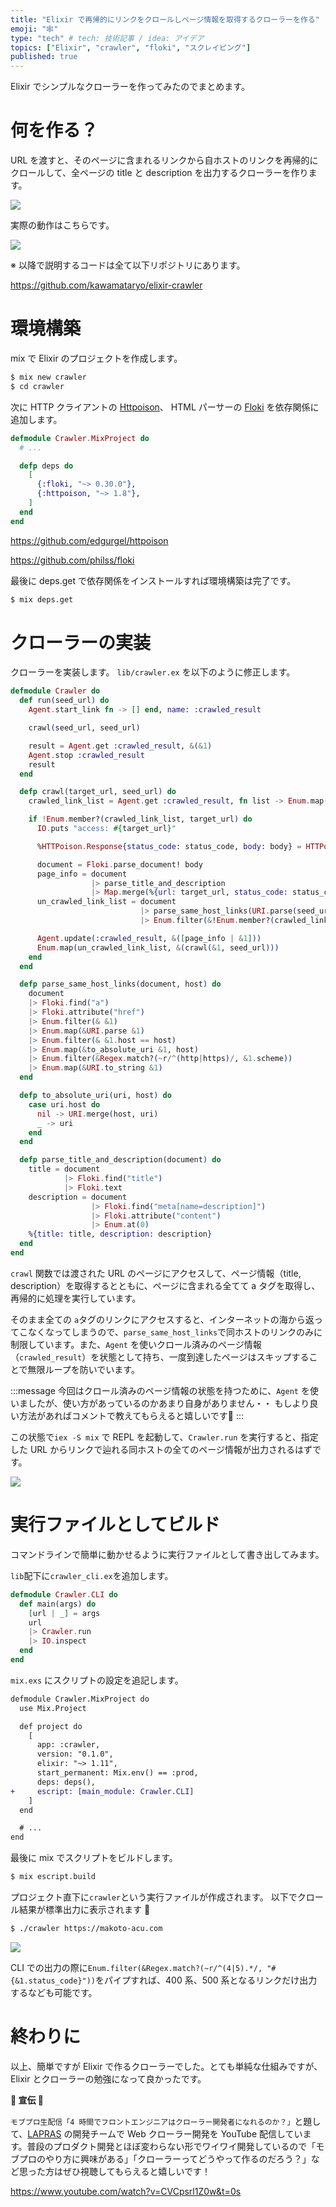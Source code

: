 ```yaml
---
title: "Elixir で再帰的にリンクをクロールしページ情報を取得するクローラーを作る"
emoji: "🕸"
type: "tech" # tech: 技術記事 / idea: アイデア
topics: ["Elixir", "crawler", "floki", "スクレイピング"]
published: true
---
```


Elixir でシンプルなクローラーを作ってみたのでまとめます。

# 何を作る？

URL を渡すと、そのページに含まれるリンクから自ホストのリンクを再帰的にクロールして、全ページの title と description を出力するクローラーを作ります。

![](https://i.gyazo.com/b7bf9be3129733659674b8bf86d692ce.png)

実際の動作はこちらです。

![](https://i.gyazo.com/9ce2449cdca0ed163ac1abb20f84adea.gif)

※ 以降で説明するコードは全て以下リポジトリにあります。

https://github.com/kawamataryo/elixir-crawler

# 環境構築

mix で Elixir のプロジェクトを作成します。

```bash
$ mix new crawler
$ cd crawler
```

次に HTTP クライアントの [Httpoison](https://github.com/edgurgel/httpoison)、 HTML パーサーの [Floki](https://github.com/philss/floki) を依存関係に追加します。

```elixir
defmodule Crawler.MixProject do
  # ...

  defp deps do
    [
      {:floki, "~> 0.30.0"},
      {:httpoison, "~> 1.8"},
    ]
  end
end
```

https://github.com/edgurgel/httpoison

https://github.com/philss/floki

最後に deps.get で依存関係をインストールすれば環境構築は完了です。

```bash
$ mix deps.get
```

# クローラーの実装

クローラーを実装します。
`lib/crawler.ex` を以下のように修正します。


```elixir:lib/crawler.ex
defmodule Crawler do
  def run(seed_url) do
    Agent.start_link fn -> [] end, name: :crawled_result

    crawl(seed_url, seed_url)

    result = Agent.get :crawled_result, &(&1)
    Agent.stop :crawled_result
    result
  end

  defp crawl(target_url, seed_url) do
    crawled_link_list = Agent.get :crawled_result, fn list -> Enum.map(list, &(&1[:url])) end

    if !Enum.member?(crawled_link_list, target_url) do
      IO.puts "access: #{target_url}"

      %HTTPoison.Response{status_code: status_code, body: body} = HTTPoison.get!(target_url)

      document = Floki.parse_document! body
      page_info = document
                  |> parse_title_and_description
                  |> Map.merge(%{url: target_url, status_code: status_code})
      un_crawled_link_list = document
                             |> parse_same_host_links(URI.parse(seed_url).host)
                             |> Enum.filter(&!Enum.member?(crawled_link_list, &1))

      Agent.update(:crawled_result, &([page_info | &1]))
      Enum.map(un_crawled_link_list, &(crawl(&1, seed_url)))
    end
  end

  defp parse_same_host_links(document, host) do
    document
    |> Floki.find("a")
    |> Floki.attribute("href")
    |> Enum.filter(& &1)
    |> Enum.map(&URI.parse &1)
    |> Enum.filter(& &1.host == host)
    |> Enum.map(&to_absolute_uri &1, host)
    |> Enum.filter(&Regex.match?(~r/^(http|https)/, &1.scheme))
    |> Enum.map(&URI.to_string &1)
  end

  defp to_absolute_uri(uri, host) do
    case uri.host do
      nil -> URI.merge(host, uri)
      _ -> uri
    end
  end

  defp parse_title_and_description(document) do
    title = document
            |> Floki.find("title")
            |> Floki.text
    description = document
                  |> Floki.find("meta[name=description]")
                  |> Floki.attribute("content")
                  |> Enum.at(0)
    %{title: title, description: description}
  end
end
```

`crawl` 関数では渡された URL のページにアクセスして、ページ情報（title, description）を取得するとともに、ページに含まれる全てて a タグを取得し、再帰的に処理を実行しています。

そのまま全ての `a`タグのリンクにアクセスすると、インターネットの海から返ってこなくなってしまうので、`parse_same_host_links`で同ホストのリンクのみに制限しています。また、`Agent` を使いクロール済みのページ情報（`crawled_result`）を状態として持ち、一度到達したページはスキップすることで無限ループを防いでいます。

:::message
今回はクロール済みのページ情報の状態を持つために、`Agent` を使いましたが、使い方があっているのかあまり自身がありません・・
もしより良い方法があればコメントで教えてもらえると嬉しいです🙏
:::

この状態で`iex -S mix` で REPL を起動して、`Crawler.run` を実行すると、指定した URL からリンクで辿れる同ホストの全てのページ情報が出力されるはずです。

![](https://i.gyazo.com/211dc0baee4bde7edee0a22cc94972f0.gif)

# 実行ファイルとしてビルド
コマンドラインで簡単に動かせるように実行ファイルとして書き出してみます。

`lib`配下に`crawler_cli.ex`を追加します。

```elixir:crawler_cli.ex
defmodule Crawler.CLI do
  def main(args) do
    [url | _] = args
    url
    |> Crawler.run
    |> IO.inspect
  end
end
```

`mix.exs` にスクリプトの設定を追記します。

```diff elixir:mix.exs
defmodule Crawler.MixProject do
  use Mix.Project

  def project do
    [
      app: :crawler,
      version: "0.1.0",
      elixir: "~> 1.11",
      start_permanent: Mix.env() == :prod,
      deps: deps(),
+     escript: [main_module: Crawler.CLI]
    ]
  end

  # ...
end
```

最後に mix でスクリプトをビルドします。

```bash
$ mix escript.build
```

プロジェクト直下に`crawler`という実行ファイルが作成されます。
以下でクロール結果が標準出力に表示されます 🎉

```bash
$ ./crawler https://makoto-acu.com
```

![](https://i.gyazo.com/9ce2449cdca0ed163ac1abb20f84adea.gif)

CLI での出力の際に`Enum.filter(&Regex.match?(~r/^(4|5).*/, "#{&1.status_code}"))`をパイプすれば、400 系、500 系となるリンクだけ出力するなども可能です。

# 終わりに

以上、簡単ですが Elixir で作るクローラーでした。とても単純な仕組みですが、Elixir とクローラーの勉強になって良かったです。

**📣 宣伝 📣**

`モブプロ生配信「4 時間でフロントエンジニアはクローラー開発者になれるのか？」`と題して、[LAPRAS](https://corp.lapras.com/) の開発チームで Web クローラー開発を YouTube 配信しています。普段のプロダクト開発とほぼ変わらない形でワイワイ開発しているので「モブプロのやり方に興味がある」「クローラーってどうやって作るのだろう？」など思った方はぜひ視聴してもらえると嬉しいです！

https://www.youtube.com/watch?v=CVCpsrl1Z0w&t=0s